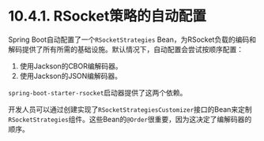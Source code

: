 # 10.4.1. RSocket策略的自动配置

Spring Boot自动配置了一个`RSocketStrategies` Bean，为RSocket负载的编码和解码提供了所有所需的基础设施。默认情况下，自动配置会尝试按顺序配置：
1. 使用Jackson的CBOR编解码器。
2. 使用Jackson的JSON编解码器。

`spring-boot-starter-rsocket`启动器提供了这两个依赖。

开发人员可以通过创建实现了`RSocketStrategiesCustomizer`接口的Bean来定制`RSocketStrategies`组件。这些Bean的`@Order`很重要，因为这决定了编解码器的顺序。

